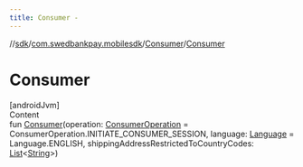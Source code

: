 ```yaml
---
title: Consumer -
---
```

//[sdk](../../../index)/[com.swedbankpay.mobilesdk](../index)/[Consumer](index)/[Consumer](-consumer)



# Consumer  
[androidJvm]  
Content  
fun [Consumer](-consumer)(operation: [ConsumerOperation](../-consumer-operation/index) = ConsumerOperation.INITIATE_CONSUMER_SESSION, language: [Language](../-language/index) = Language.ENGLISH, shippingAddressRestrictedToCountryCodes: [List](https://kotlinlang.org/api/latest/jvm/stdlib/kotlin.collections/-list/index.html)<[String](https://kotlinlang.org/api/latest/jvm/stdlib/kotlin/-string/index.html)>)  



